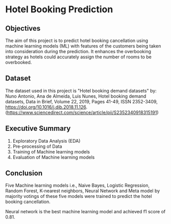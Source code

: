 # Hotel Booking Prediction

## Objectives
The aim of this project is to predict hotel booking cancellation using machine learning models (ML) with features of the customers being taken into consideration during the prediction.
It enhances the overbooking strategy as hotels could accurately assign the number of rooms to be overbooked.

## Dataset
The dataset used in this project is "Hotel booking demand datasets" by:
Nuno Antonio, Ana de Almeida, Luis Nunes, Hotel booking demand datasets, Data in Brief, Volume 22, 2019, Pages 41-49, ISSN 2352-3409,
https://doi.org/10.1016/j.dib.2018.11.126. (https://www.sciencedirect.com/science/article/pii/S2352340918315191)

## Executive Summary
1. Exploratory Data Analysis (EDA)
2. Pre-processing of Data
3. Training of Machine learning models
4. Evaluation of Machine learning models

## Conclusion
Five Machine learning models i.e., Naive Bayes, Logistic Regression, Random Forest, K-nearest neighbors, Neural Network and Meta model by majority votings of these five models were trained to predict the hotel booking cancellation. 

Neural network is the best machine learning model and achieved f1 score of 0.81.
